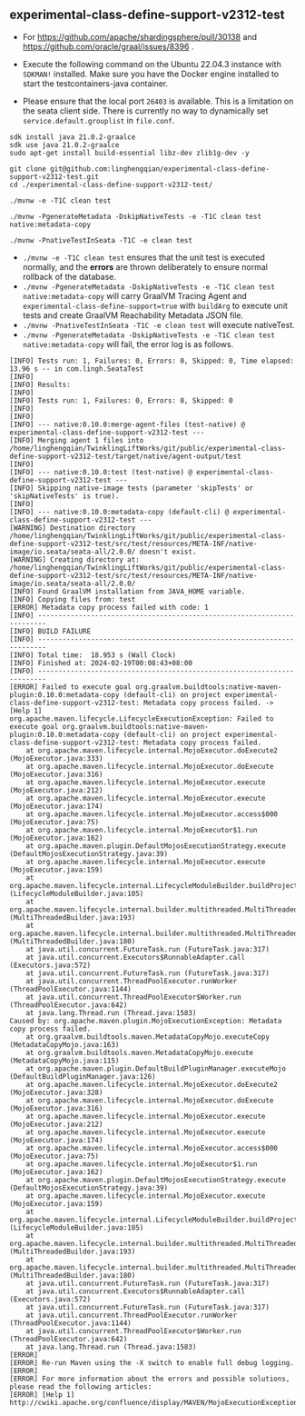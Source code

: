 ## experimental-class-define-support-v2312-test

- For https://github.com/apache/shardingsphere/pull/30138 and https://github.com/oracle/graal/issues/8396 .

- Execute the following command on the Ubuntu 22.04.3 instance with `SDKMAN!` installed.
  Make sure you have the Docker engine installed to start the testcontainers-java container.
- Please ensure that the local port `26403` is available. This is a limitation on the seata client side.
  There is currently no way to dynamically set `service.default.grouplist` in `file.conf`.

```shell
sdk install java 21.0.2-graalce
sdk use java 21.0.2-graalce
sudo apt-get install build-essential libz-dev zlib1g-dev -y

git clone git@github.com:linghengqian/experimental-class-define-support-v2312-test.git
cd ./experimental-class-define-support-v2312-test/

./mvnw -e -T1C clean test

./mvnw -PgenerateMetadata -DskipNativeTests -e -T1C clean test native:metadata-copy

./mvnw -PnativeTestInSeata -T1C -e clean test
```

- `./mvnw -e -T1C clean test` ensures that the unit test is executed normally,
  and the **errors** are thrown deliberately to ensure normal rollback of the database.
- `./mvnw -PgenerateMetadata -DskipNativeTests -e -T1C clean test native:metadata-copy` will
  carry GraalVM Tracing Agent and `experimental-class-define-support=true` with `buildArg` to execute unit tests
  and create GraalVM Reachability Metadata JSON file.
- `./mvnw -PnativeTestInSeata -T1C -e clean test` will execute nativeTest.
- `./mvnw -PgenerateMetadata -DskipNativeTests -e -T1C clean test native:metadata-copy` will fail, the error log is as follows.

```shell
[INFO] Tests run: 1, Failures: 0, Errors: 0, Skipped: 0, Time elapsed: 13.96 s -- in com.lingh.SeataTest
[INFO] 
[INFO] Results:
[INFO] 
[INFO] Tests run: 1, Failures: 0, Errors: 0, Skipped: 0
[INFO] 
[INFO] 
[INFO] --- native:0.10.0:merge-agent-files (test-native) @ experimental-class-define-support-v2312-test ---
[INFO] Merging agent 1 files into /home/linghengqian/TwinklingLiftWorks/git/public/experimental-class-define-support-v2312-test/target/native/agent-output/test
[INFO] 
[INFO] --- native:0.10.0:test (test-native) @ experimental-class-define-support-v2312-test ---
[INFO] Skipping native-image tests (parameter 'skipTests' or 'skipNativeTests' is true).
[INFO] 
[INFO] --- native:0.10.0:metadata-copy (default-cli) @ experimental-class-define-support-v2312-test ---
[WARNING] Destination directory /home/linghengqian/TwinklingLiftWorks/git/public/experimental-class-define-support-v2312-test/src/test/resources/META-INF/native-image/io.seata/seata-all/2.0.0/ doesn't exist.
[WARNING] Creating directory at: /home/linghengqian/TwinklingLiftWorks/git/public/experimental-class-define-support-v2312-test/src/test/resources/META-INF/native-image/io.seata/seata-all/2.0.0/
[INFO] Found GraalVM installation from JAVA_HOME variable.
[INFO] Copying files from: test
[ERROR] Metadata copy process failed with code: 1
[INFO] ------------------------------------------------------------------------
[INFO] BUILD FAILURE
[INFO] ------------------------------------------------------------------------
[INFO] Total time:  18.953 s (Wall Clock)
[INFO] Finished at: 2024-02-19T00:08:43+08:00
[INFO] ------------------------------------------------------------------------
[ERROR] Failed to execute goal org.graalvm.buildtools:native-maven-plugin:0.10.0:metadata-copy (default-cli) on project experimental-class-define-support-v2312-test: Metadata copy process failed. -> [Help 1]
org.apache.maven.lifecycle.LifecycleExecutionException: Failed to execute goal org.graalvm.buildtools:native-maven-plugin:0.10.0:metadata-copy (default-cli) on project experimental-class-define-support-v2312-test: Metadata copy process failed.
    at org.apache.maven.lifecycle.internal.MojoExecutor.doExecute2 (MojoExecutor.java:333)
    at org.apache.maven.lifecycle.internal.MojoExecutor.doExecute (MojoExecutor.java:316)
    at org.apache.maven.lifecycle.internal.MojoExecutor.execute (MojoExecutor.java:212)
    at org.apache.maven.lifecycle.internal.MojoExecutor.execute (MojoExecutor.java:174)
    at org.apache.maven.lifecycle.internal.MojoExecutor.access$000 (MojoExecutor.java:75)
    at org.apache.maven.lifecycle.internal.MojoExecutor$1.run (MojoExecutor.java:162)
    at org.apache.maven.plugin.DefaultMojosExecutionStrategy.execute (DefaultMojosExecutionStrategy.java:39)
    at org.apache.maven.lifecycle.internal.MojoExecutor.execute (MojoExecutor.java:159)
    at org.apache.maven.lifecycle.internal.LifecycleModuleBuilder.buildProject (LifecycleModuleBuilder.java:105)
    at org.apache.maven.lifecycle.internal.builder.multithreaded.MultiThreadedBuilder$1.call (MultiThreadedBuilder.java:193)
    at org.apache.maven.lifecycle.internal.builder.multithreaded.MultiThreadedBuilder$1.call (MultiThreadedBuilder.java:180)
    at java.util.concurrent.FutureTask.run (FutureTask.java:317)
    at java.util.concurrent.Executors$RunnableAdapter.call (Executors.java:572)
    at java.util.concurrent.FutureTask.run (FutureTask.java:317)
    at java.util.concurrent.ThreadPoolExecutor.runWorker (ThreadPoolExecutor.java:1144)
    at java.util.concurrent.ThreadPoolExecutor$Worker.run (ThreadPoolExecutor.java:642)
    at java.lang.Thread.run (Thread.java:1583)
Caused by: org.apache.maven.plugin.MojoExecutionException: Metadata copy process failed.
    at org.graalvm.buildtools.maven.MetadataCopyMojo.executeCopy (MetadataCopyMojo.java:163)
    at org.graalvm.buildtools.maven.MetadataCopyMojo.execute (MetadataCopyMojo.java:115)
    at org.apache.maven.plugin.DefaultBuildPluginManager.executeMojo (DefaultBuildPluginManager.java:126)
    at org.apache.maven.lifecycle.internal.MojoExecutor.doExecute2 (MojoExecutor.java:328)
    at org.apache.maven.lifecycle.internal.MojoExecutor.doExecute (MojoExecutor.java:316)
    at org.apache.maven.lifecycle.internal.MojoExecutor.execute (MojoExecutor.java:212)
    at org.apache.maven.lifecycle.internal.MojoExecutor.execute (MojoExecutor.java:174)
    at org.apache.maven.lifecycle.internal.MojoExecutor.access$000 (MojoExecutor.java:75)
    at org.apache.maven.lifecycle.internal.MojoExecutor$1.run (MojoExecutor.java:162)
    at org.apache.maven.plugin.DefaultMojosExecutionStrategy.execute (DefaultMojosExecutionStrategy.java:39)
    at org.apache.maven.lifecycle.internal.MojoExecutor.execute (MojoExecutor.java:159)
    at org.apache.maven.lifecycle.internal.LifecycleModuleBuilder.buildProject (LifecycleModuleBuilder.java:105)
    at org.apache.maven.lifecycle.internal.builder.multithreaded.MultiThreadedBuilder$1.call (MultiThreadedBuilder.java:193)
    at org.apache.maven.lifecycle.internal.builder.multithreaded.MultiThreadedBuilder$1.call (MultiThreadedBuilder.java:180)
    at java.util.concurrent.FutureTask.run (FutureTask.java:317)
    at java.util.concurrent.Executors$RunnableAdapter.call (Executors.java:572)
    at java.util.concurrent.FutureTask.run (FutureTask.java:317)
    at java.util.concurrent.ThreadPoolExecutor.runWorker (ThreadPoolExecutor.java:1144)
    at java.util.concurrent.ThreadPoolExecutor$Worker.run (ThreadPoolExecutor.java:642)
    at java.lang.Thread.run (Thread.java:1583)
[ERROR] 
[ERROR] Re-run Maven using the -X switch to enable full debug logging.
[ERROR] 
[ERROR] For more information about the errors and possible solutions, please read the following articles:
[ERROR] [Help 1] http://cwiki.apache.org/confluence/display/MAVEN/MojoExecutionException

```